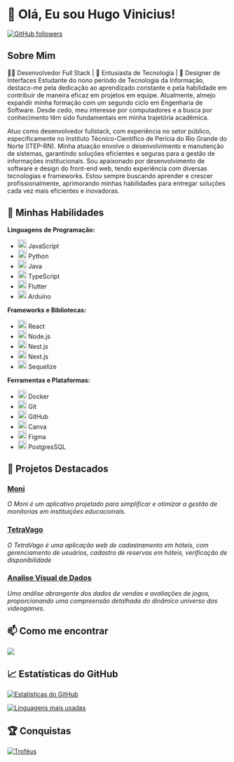 # 👋 Olá, Eu sou Hugo Vinicius!

[![GitHub followers](https://img.shields.io/github/followers/HugoViniciusSF?style=social)](https://github.com/HugoViniciusSF)

## Sobre Mim

👨‍💻 Desenvolvedor Full Stack | 🚀 Entusiasta de Tecnologia | 🎨 Designer de Interfaces
Estudante do nono período de Tecnologia da Informação, destaco-me pela dedicação ao aprendizado constante e pela habilidade em contribuir de maneira eficaz em projetos em equipe. Atualmente, almejo expandir minha formação com um segundo ciclo em Engenharia de Software. Desde cedo, meu interesse por computadores e a busca por conhecimento têm sido fundamentais em minha trajetória acadêmica.

Atuo como desenvolvedor fullstack, com experiência no setor público, especificamente no Instituto Técnico-Científico de Perícia do Rio Grande do Norte (ITEP-RN). Minha atuação envolve o desenvolvimento e manutenção de sistemas, garantindo soluções eficientes e seguras para a gestão de informações institucionais. Sou apaixonado por desenvolvimento de software e design do front-end web, tendo experiência com diversas tecnologias e frameworks. Estou sempre buscando aprender e crescer profissionalmente, aprimorando minhas habilidades para entregar soluções cada vez mais eficientes e inovadoras.

## 🚀 Minhas Habilidades

**Linguagens de Programação:**
- <img src="https://cdn.jsdelivr.net/gh/devicons/devicon@latest/icons/javascript/javascript-plain.svg" width="20" height="20"/>  JavaScript
- <img src="https://cdn.jsdelivr.net/gh/devicons/devicon@latest/icons/python/python-original.svg" width="20" height="20"/> Python
- <img src="https://cdn.jsdelivr.net/gh/devicons/devicon@latest/icons/java/java-original-wordmark.svg" width="20" height="20"/> Java 
- <img src="https://cdn.jsdelivr.net/gh/devicons/devicon@latest/icons/typescript/typescript-plain.svg" width="20" height="20"/> TypeScript
- <img src="https://cdn.jsdelivr.net/gh/devicons/devicon@latest/icons/flutter/flutter-original.svg" width="20" height="20"/> Flutter
- <img src="https://cdn.jsdelivr.net/gh/devicons/devicon@latest/icons/arduino/arduino-original.svg"  width="20" height="20" /> Arduíno
         
          
          
**Frameworks e Bibliotecas:**
- <img src="https://cdn.jsdelivr.net/gh/devicons/devicon@latest/icons/react/react-original.svg" width="20" height="20"/> React
- <img src="https://cdn.jsdelivr.net/gh/devicons/devicon@latest/icons/nodejs/nodejs-original-wordmark.svg" width="20" height="20"/> Node.js
- <img src="https://cdn.jsdelivr.net/gh/devicons/devicon@latest/icons/nestjs/nestjs-original.svg" width="20" height="20"/> Nest.js
- <img src="https://cdn.jsdelivr.net/gh/devicons/devicon@latest/icons/nextjs/nextjs-original.svg" width="20" height="20"/> Next.js
- <img src="https://cdn.jsdelivr.net/gh/devicons/devicon@latest/icons/sequelize/sequelize-original.svg" width="20" height="20"> Sequelize

**Ferramentas e Plataformas:**
- <img src="https://cdn.jsdelivr.net/gh/devicons/devicon@latest/icons/docker/docker-original.svg" width="20" height="20"/> Docker
- <img src="https://cdn.jsdelivr.net/gh/devicons/devicon@latest/icons/git/git-original.svg" width="20" height="20"/> Git
- <img src="https://cdn.jsdelivr.net/gh/devicons/devicon@latest/icons/github/github-original.svg" width="20" height="20"/> GitHub
- <img src="https://cdn.jsdelivr.net/gh/devicons/devicon@latest/icons/canva/canva-original.svg" width="20" height="20"/> Canva
- <img src="https://cdn.jsdelivr.net/gh/devicons/devicon@latest/icons/figma/figma-original.svg"  width="20" height="20" /> Figma
- <img src="https://cdn.jsdelivr.net/gh/devicons/devicon@latest/icons/postgresql/postgresql-original.svg" width="20" height="20"> PostgresSQL

## 🌟 Projetos Destacados

### [Moni](https://github.com/HugoViniciusSF/PDS)
_O Moni é um aplicativo projetado para simplificar e otimizar a gestão de monitorias em instituições educacionais._


### [TetraVago](https://github.com/GustavoRocha3264/tetravago)
_O TetraVago é uma aplicação web de cadastramento em hóteis, com gerenciamento de usuários, cadastro de reservas em hóteis, verificação de disponibilidade_


### [Analise Visual de Dados](https://github.com/HugoViniciusSF/AVD)
_Uma análise abrangente dos dados de vendas e avaliações de jogos, proporcionando uma compreensão detalhada do dinâmico universo dos videogames._

## 📫 Como me encontrar
<a href="https://www.linkedin.com/in/hugo-vinicius-33452830b" target="_blank"><img loading="lazy" src="https://img.shields.io/badge/-LinkedIn-%230077B5?style=for-the-badge&logo=linkedin&logoColor=white" target="_blank"></a>   

## 📈 Estatísticas do GitHub

[![Estatísticas do GitHub](https://github-readme-stats.vercel.app/api?username=HugoViniciusSF&show_icons=true&theme=radical)](https://github.com/HugoViniciusSF)

[![Linguagens mais usadas](https://github-readme-stats.vercel.app/api/top-langs/?username=HugoViniciusSF&layout=compact&theme=radical)](https://github.com/HugoViniciusSF)

## 🏆 Conquistas

[![Troféus](https://github-profile-trophy.vercel.app/?username=HugoViniciusSF&theme=radical)](https://github.com/HugoViniciusSF)



